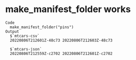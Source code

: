 # make_manifest_folder works

    Code
      make_manifest_folder("pins")
    Output
      $`mtcars-csv`
      20220806T212601Z-48c73 20220806T212603Z-48c73 
      
      $`mtcars-json`
      20220806T212559Z-c2702 20220806T212601Z-c2702 
      

